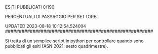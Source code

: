ESITI PUBBLICATI 0/190 

PERCENTUALI DI PASSAGGIO PER SETTORE:

UPDATED 2023-08-18 10:12:54.524004
###################################################### 

Si tratta di un semplice script in python per controllare quando sono pubblicati gli esiti (ASN 2021, sesto quadrimestre).

